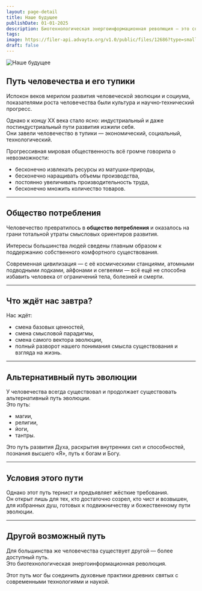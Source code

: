 ```yaml
---
layout: page-detail
title: Наше будущее
publishDate: 01-01-2025
description: Биотехнологическая энергоинформационная революция — это современный эволюционный путь, который объединяет духовные практики древних святых с достижениями современных биотехнологий и информационных технологий для совершенствования человека и перехода к новому уровню сознания и бессмертия.
tags:
image: https://filer-api.advayta.org/v1.0/public/files/12686?type=small
draft: false
---
```


![Наше будущее](https://filer-api.advayta.org/v1.0/public/files/12686?size=medium "Наше будущее") 

## Путь человечества и его тупики

Испокон веков мерилом развития человеческой эволюции и социума, показателями роста человечества были культура и научно‑технический прогресс.

Однако к концу XX века стало ясно: индустриальный и даже постиндустриальный пути развития изжили себя.  
Они завели человечество в тупики — экономический, социальный, технологический.

Прогрессивная мировая общественность всё громче говорила о невозможности:

- бесконечно извлекать ресурсы из матушки‑природы,
- бесконечно наращивать объемы производства,
- постоянно увеличивать производительность труда,
- бесконечно множить количество товаров.

---
## Общество потребления

Человечество превратилось в **общество потребления** и оказалось на грани тотальной утраты смысловых ориентиров развития.

Интересы большинства людей сведены главным образом к поддержанию собственного комфортного существования.

Современная цивилизация — с её космическими станциями, атомными подводными лодками, айфонами и сегвеями — всё ещё не способна избавить человека от ограничений тела, болезней и смерти.

---
## Что ждёт нас завтра?

Нас ждёт:

- смена базовых ценностей,
- смена смысловой парадигмы,
- смена самого вектора эволюции,
- полный разворот нашего понимания смысла существования и взгляда на жизнь.

---
## Альтернативный путь эволюции

У человечества всегда существовал и продолжает существовать альтернативный путь эволюции.  
Это путь:

- магии,
- религии,
- йоги,
- тантры.

Это путь развития Духа, раскрытия внутренних сил и способностей, познания высшего «Я», путь к богам и Богу.

---
## Условия этого пути

Однако этот путь тернист и предъявляет жёсткие требования.  
Он открыт лишь для тех, кто достаточно созрел, кто чист и возвышен, для избранных душ, готовых к подвижничеству и божественному пути эволюции.

---
## Другой возможный путь

Для большинства же человечества существует другой — более доступный путь.  
Это биотехнологическая энергоинформационная революция.

Этот путь мог бы соединить духовные практики древних святых  с современными технологиями и наукой.